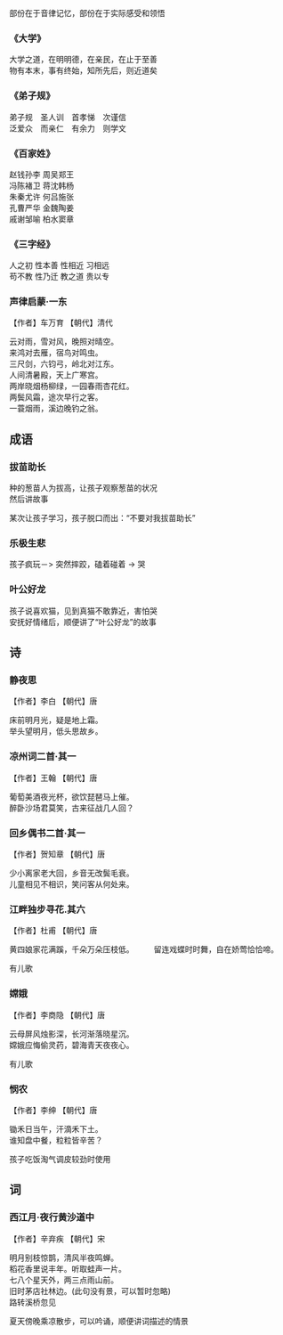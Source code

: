 部份在于音律记忆，部份在于实际感受和领悟

### 《大学》
大学之道，在明明德，在亲民，在止于至善    
物有本末，事有终始，知所先后，则近道矣   

### 《弟子规》
弟子规　圣人训　首孝悌　次谨信   
泛爱众　而亲仁　有余力　则学文   


### 《百家姓》
赵钱孙李 周吴郑王  
冯陈褚卫 蒋沈韩杨   
朱秦尤许 何吕施张   
孔曹严华 金魏陶姜   
戚谢邹喻 柏水窦章   

### 《三字经》
人之初  性本善 性相近 习相远     
苟不教  性乃迁 教之道 贵以专   

### 声律启蒙·一东  
【作者】车万育 【朝代】清代 

云对雨，雪对风，晚照对晴空。   
来鸿对去雁，宿鸟对鸣虫。   
三尺剑，六钧弓，岭北对江东。   
人间清暑殿，天上广寒宫。   
两岸晓烟杨柳绿，一园春雨杏花红。   
两鬓风霜，途次早行之客。   
一蓑烟雨，溪边晚钓之翁。    

## 成语
### 拔苗助长  
种的葱苗人为拔高，让孩子观察葱苗的状况   
然后讲故事   

某次让孩子学习，孩子脱口而出：“不要对我拔苗助长”

### 乐极生悲
孩子疯玩－> 突然摔跤，磕着碰着 -> 哭

### 叶公好龙
孩子说喜欢猫，见到真猫不敢靠近，害怕哭   
安抚好情绪后，顺便讲了“叶公好龙”的故事 

## 诗
### 静夜思
【作者】李白 【朝代】唐    
     
床前明月光，疑是地上霜。   
举头望明月，低头思故乡。   

### 凉州词二首·其一
【作者】王翰 【朝代】唐    

葡萄美酒夜光杯，欲饮琵琶马上催。      
醉卧沙场君莫笑，古来征战几人回？

### 回乡偶书二首·其一
【作者】贺知章 【朝代】唐    

少小离家老大回，乡音无改鬓毛衰。   
儿童相见不相识，笑问客从何处来。


### 江畔独步寻花.其六
【作者】杜甫 【朝代】唐 

黄四娘家花满蹊，千朵万朵压枝低。          　　
留连戏蝶时时舞，自在娇莺恰恰啼。          

有儿歌

### 嫦娥
【作者】李商隐 【朝代】唐    

云母屏风烛影深，长河渐落晓星沉。   
嫦娥应悔偷灵药，碧海青天夜夜心。   

有儿歌


### 悯农
【作者】李绅 【朝代】唐 

锄禾日当午，汗滴禾下土。    
谁知盘中餐，粒粒皆辛苦？    

孩子吃饭淘气调皮较劲时使用

## 词
### 西江月·夜行黄沙道中   
【作者】辛弃疾 【朝代】宋    
      
明月别枝惊鹊，清风半夜鸣蝉。   
稻花香里说丰年。听取蛙声一片。   
七八个星天外，两三点雨山前。   
旧时茅店社林边。(此句没有景，可以暂时忽略)    
路转溪桥忽见   


夏天傍晚乘凉散步，可以吟诵，顺便讲词描述的情景
